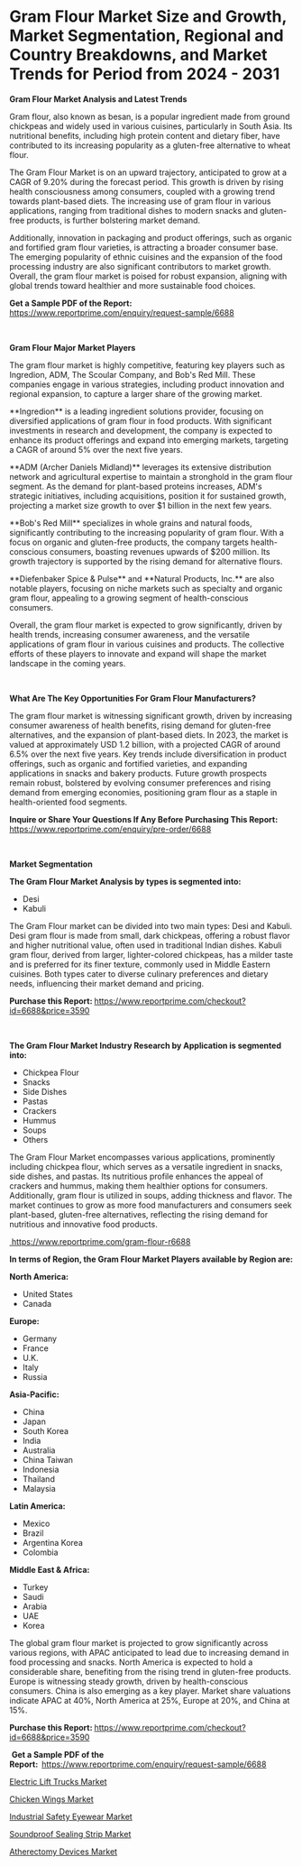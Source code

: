 <p><h1>Gram Flour Market Size and Growth, Market Segmentation, Regional and Country Breakdowns, and Market Trends for Period from 2024 -  2031</h1></p><p><strong>Gram Flour Market Analysis and Latest Trends</strong></p>
<p><p>Gram flour, also known as besan, is a popular ingredient made from ground chickpeas and widely used in various cuisines, particularly in South Asia. Its nutritional benefits, including high protein content and dietary fiber, have contributed to its increasing popularity as a gluten-free alternative to wheat flour. </p><p>The Gram Flour Market is on an upward trajectory, anticipated to grow at a CAGR of 9.20% during the forecast period. This growth is driven by rising health consciousness among consumers, coupled with a growing trend towards plant-based diets. The increasing use of gram flour in various applications, ranging from traditional dishes to modern snacks and gluten-free products, is further bolstering market demand. </p><p>Additionally, innovation in packaging and product offerings, such as organic and fortified gram flour varieties, is attracting a broader consumer base. The emerging popularity of ethnic cuisines and the expansion of the food processing industry are also significant contributors to market growth. Overall, the gram flour market is poised for robust expansion, aligning with global trends toward healthier and more sustainable food choices.</p></p>
<p><strong>Get a Sample PDF of the Report:&nbsp;</strong> <a href="https://www.reportprime.com/enquiry/request-sample/6688">https://www.reportprime.com/enquiry/request-sample/6688</a></p>
<p>&nbsp;</p>
<p><strong>Gram Flour Major Market Players</strong></p>
<p><p>The gram flour market is highly competitive, featuring key players such as Ingredion, ADM, The Scoular Company, and Bob's Red Mill. These companies engage in various strategies, including product innovation and regional expansion, to capture a larger share of the growing market.</p><p>**Ingredion** is a leading ingredient solutions provider, focusing on diversified applications of gram flour in food products. With significant investments in research and development, the company is expected to enhance its product offerings and expand into emerging markets, targeting a CAGR of around 5% over the next five years.</p><p>**ADM (Archer Daniels Midland)** leverages its extensive distribution network and agricultural expertise to maintain a stronghold in the gram flour segment. As the demand for plant-based proteins increases, ADM's strategic initiatives, including acquisitions, position it for sustained growth, projecting a market size growth to over $1 billion in the next few years.</p><p>**Bob's Red Mill** specializes in whole grains and natural foods, significantly contributing to the increasing popularity of gram flour. With a focus on organic and gluten-free products, the company targets health-conscious consumers, boasting revenues upwards of $200 million. Its growth trajectory is supported by the rising demand for alternative flours.</p><p>**Diefenbaker Spice & Pulse** and **Natural Products, Inc.** are also notable players, focusing on niche markets such as specialty and organic gram flour, appealing to a growing segment of health-conscious consumers.</p><p>Overall, the gram flour market is expected to grow significantly, driven by health trends, increasing consumer awareness, and the versatile applications of gram flour in various cuisines and products. The collective efforts of these players to innovate and expand will shape the market landscape in the coming years.</p></p>
<p>&nbsp;</p>
<p><strong>What Are The Key Opportunities For Gram Flour Manufacturers?</strong></p>
<p><p>The gram flour market is witnessing significant growth, driven by increasing consumer awareness of health benefits, rising demand for gluten-free alternatives, and the expansion of plant-based diets. In 2023, the market is valued at approximately USD 1.2 billion, with a projected CAGR of around 6.5% over the next five years. Key trends include diversification in product offerings, such as organic and fortified varieties, and expanding applications in snacks and bakery products. Future growth prospects remain robust, bolstered by evolving consumer preferences and rising demand from emerging economies, positioning gram flour as a staple in health-oriented food segments.</p></p>
<p><strong>Inquire or Share Your Questions If Any Before Purchasing This Report:</strong> <a href="https://www.reportprime.com/enquiry/pre-order/6688">https://www.reportprime.com/enquiry/pre-order/6688</a></p>
<p>&nbsp;</p>
<p><strong>Market Segmentation</strong></p>
<p><strong>The Gram Flour Market Analysis by types is segmented into:</strong></p>
<p><ul><li>Desi</li><li>Kabuli</li></ul></p>
<p><p>The Gram Flour market can be divided into two main types: Desi and Kabuli. Desi gram flour is made from small, dark chickpeas, offering a robust flavor and higher nutritional value, often used in traditional Indian dishes. Kabuli gram flour, derived from larger, lighter-colored chickpeas, has a milder taste and is preferred for its finer texture, commonly used in Middle Eastern cuisines. Both types cater to diverse culinary preferences and dietary needs, influencing their market demand and pricing.</p></p>
<p><strong>Purchase this Report:&nbsp;</strong><a href="https://www.reportprime.com/checkout?id=6688&price=3590">https://www.reportprime.com/checkout?id=6688&price=3590</a></p>
<p>&nbsp;</p>
<p><strong>The Gram Flour Market Industry Research by Application is segmented into:</strong></p>
<p><ul><li>Chickpea Flour</li><li>Snacks</li><li>Side Dishes</li><li>Pastas</li><li>Crackers</li><li>Hummus</li><li>Soups</li><li>Others</li></ul></p>
<p><p>The Gram Flour Market encompasses various applications, prominently including chickpea flour, which serves as a versatile ingredient in snacks, side dishes, and pastas. Its nutritious profile enhances the appeal of crackers and hummus, making them healthier options for consumers. Additionally, gram flour is utilized in soups, adding thickness and flavor. The market continues to grow as more food manufacturers and consumers seek plant-based, gluten-free alternatives, reflecting the rising demand for nutritious and innovative food products.</p></p>
<p><a href="https://www.reportprime.com/gram-flour-r6688">&nbsp;https://www.reportprime.com/gram-flour-r6688</a></p>
<p><strong>In terms of Region, the Gram Flour Market Players available by Region are:</strong></p>
<p>
    <p> <strong> North America: </strong>
        <ul>
            <li>United States</li>
            <li>Canada</li>
        </ul>
        </p> 
    <p> <strong> Europe: </strong>
        <ul>
            <li>Germany</li>
            <li>France</li>
            <li>U.K.</li>
            <li>Italy</li>
            <li>Russia</li>
        </ul>
        </p> 
    <p> <strong> Asia-Pacific: </strong>
        <ul>
            <li>China</li>
            <li>Japan</li>
            <li>South Korea</li>
            <li>India</li>
            <li>Australia</li>
            <li>China Taiwan</li>
            <li>Indonesia</li>
            <li>Thailand</li>
            <li>Malaysia</li>
        </ul>
        </p> 
    <p> <strong> Latin America: </strong>
        <ul>
            <li>Mexico</li>
            <li>Brazil</li>
            <li>Argentina Korea</li>
            <li>Colombia</li>
        </ul>
        </p> 
    <p> <strong> Middle East & Africa: </strong>
        <ul>
            <li>Turkey</li>
            <li>Saudi</li>
            <li>Arabia</li>
            <li>UAE</li>
            <li>Korea</li>
        </ul>
    </p>
    </p>
<p><p>The global gram flour market is projected to grow significantly across various regions, with APAC anticipated to lead due to increasing demand in food processing and snacks. North America is expected to hold a considerable share, benefiting from the rising trend in gluten-free products. Europe is witnessing steady growth, driven by health-conscious consumers. China is also emerging as a key player. Market share valuations indicate APAC at 40%, North America at 25%, Europe at 20%, and China at 15%.</p></p>
<p><strong>Purchase this Report: </strong><a href="https://www.reportprime.com/checkout?id=6688&price=3590">https://www.reportprime.com/checkout?id=6688&price=3590</a></p>
<p>&nbsp;<strong>Get a Sample PDF of the Report:&nbsp;&nbsp;</strong><a href="https://www.reportprime.com/enquiry/request-sample/6688">https://www.reportprime.com/enquiry/request-sample/6688</a></p>
<p><strong></strong></p>
<p><p><a href="https://www.linkedin.com/pulse/future-trajectory-electric-lift-trucks-market-emerging-trends-rzrwc?trackingId=cOJyBD3YRKSSAJLagKo%2Fhg%3D%3D">Electric Lift Trucks Market</a></p><p><a href="https://medium.com/@pelloscooterist_44143/global-chicken-wings-market-landscape-future-trends-and-market-strategic-forecast-2024-2031-a2d4f18e65d2">Chicken Wings Market</a></p><p><a href="https://medium.com/@pelloscooterist_44143/booming-industrial-safety-eyewear-market-sector-market-analysis-and-growth-projections-till-2031-9e14506212be">Industrial Safety Eyewear Market</a></p><p><a href="https://issuu.com/reportprime-2/docs/soundproof-sealing-strip-market-siz_f79c478f52f974">Soundproof Sealing Strip Market</a></p><p><a href="https://www.linkedin.com/pulse/market-insights-global-atherectomy-devices-forecast-innovation-bnntf?trackingId=XJWfBUD3ToOZfhkkVGJTaQ%3D%3D">Atherectomy Devices Market</a></p></p>